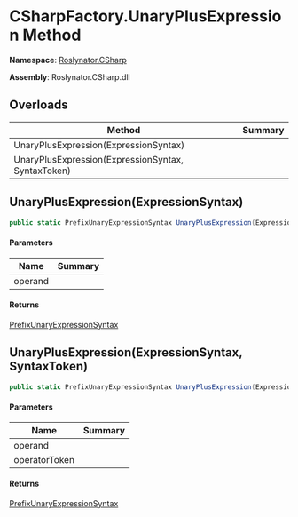 # CSharpFactory\.UnaryPlusExpression Method

**Namespace**: [Roslynator.CSharp](../../README.md)

**Assembly**: Roslynator\.CSharp\.dll

## Overloads

| Method | Summary |
| ------ | ------- |
| UnaryPlusExpression\(ExpressionSyntax\) | |
| UnaryPlusExpression\(ExpressionSyntax, SyntaxToken\) | |

## UnaryPlusExpression\(ExpressionSyntax\)<a name="Roslynator_CSharp_CSharpFactory_UnaryPlusExpression_Microsoft_CodeAnalysis_CSharp_Syntax_ExpressionSyntax_"></a>

```csharp
public static PrefixUnaryExpressionSyntax UnaryPlusExpression(ExpressionSyntax operand)
```

#### Parameters

| Name | Summary |
| ---- | ------- |
| operand | |

#### Returns

[PrefixUnaryExpressionSyntax](https://docs.microsoft.com/en-us/dotnet/api/microsoft.codeanalysis.csharp.syntax.prefixunaryexpressionsyntax)

## UnaryPlusExpression\(ExpressionSyntax, SyntaxToken\)<a name="Roslynator_CSharp_CSharpFactory_UnaryPlusExpression_Microsoft_CodeAnalysis_CSharp_Syntax_ExpressionSyntax_"></a>

```csharp
public static PrefixUnaryExpressionSyntax UnaryPlusExpression(ExpressionSyntax operand, SyntaxToken operatorToken)
```

#### Parameters

| Name | Summary |
| ---- | ------- |
| operand | |
| operatorToken | |

#### Returns

[PrefixUnaryExpressionSyntax](https://docs.microsoft.com/en-us/dotnet/api/microsoft.codeanalysis.csharp.syntax.prefixunaryexpressionsyntax)

